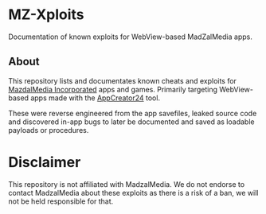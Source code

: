 # MZ-Xploits
Documentation of known exploits for WebView-based MadZalMedia apps.

## About 
This repository lists and documentates known cheats and exploits for [MazdalMedia Incorporated](https://play.google.com/store/apps/dev?id=5074379120495236201) apps and games.
Primarily targeting WebView-based apps made with the [AppCreator24](https://appcreator24.com) tool.

These were reverse engineered from the app savefiles, leaked source code and discovered in-app bugs to later be documented and saved as loadable payloads or procedures.


# Disclaimer
This repository is not affiliated with MadzalMedia.
We do not endorse to contact MadzalMedia about these exploits as there is a risk of a ban, we will not be held responsible for that. 
